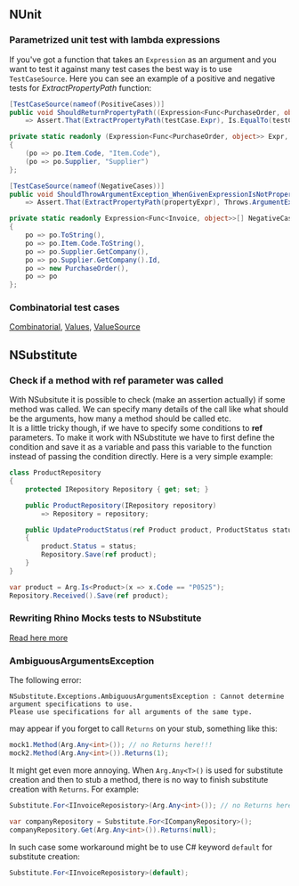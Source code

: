 ## NUnit

### Parametrized unit test with lambda expressions
If you've got a function that takes an `Expression` as an argument and you want to test it against many test cases the best way is to use `TestCaseSource`. Here you can see an example of a positive and negative tests for *ExtractPropertyPath* function:
```csharp
[TestCaseSource(nameof(PositiveCases))]
public void ShouldReturnPropertyPath((Expression<Func<PurchaseOrder, object>> Expr, string Result) testCase)
    => Assert.That(ExtractPropertyPath(testCase.Expr), Is.EqualTo(testCase.Result));

private static readonly (Expression<Func<PurchaseOrder, object>> Expr, string Result)[] PositiveCases =
{
    (po => po.Item.Code, "Item.Code"),
    (po => po.Supplier, "Supplier")
};

[TestCaseSource(nameof(NegativeCases))]
public void ShouldThrowArgumentException_WhenGivenExpressionIsNotPropertyAccess(Expression<Func<PurchaseOrder, object>> propertyExpr)
    => Assert.That(ExtractPropertyPath(propertyExpr), Throws.ArgumentException);

private static readonly Expression<Func<Invoice, object>>[] NegativeCases =
{
    po => po.ToString(),
    po => po.Item.Code.ToString(),
    po => po.Supplier.GetCompany(),
    po => po.Supplier.GetCompany().Id,
    po => new PurchaseOrder(),
    po => po
};
```

### Combinatorial test cases
[Combinatorial](https://docs.nunit.org/articles/nunit/writing-tests/attributes/combinatorial.html), [Values](https://docs.nunit.org/articles/nunit/writing-tests/attributes/values.html), [ValueSource](https://docs.nunit.org/articles/nunit/writing-tests/attributes/valuesource.html)

## NSubstitute

### Check if a method with ref parameter was called
With NSubsitute it is possible to check (make an assertion actually) if some method was called. We can specify many details of the call like what should be the arguments, how many a method should be called etc.<br />
It is a little tricky though, if we have to specify some conditions to **ref** parameters. To make it work with NSubstitute we have to first define the condition and save it as a variable and pass this variable to the function instead of passing the condition directly. Here is a very simple example:
```csharp
class ProductRepository
{
    protected IRepository Repository { get; set; }

    public ProductRepository(IRepository repository)
        => Repository = repository;

    public UpdateProductStatus(ref Product product, ProductStatus status)
    {
        product.Status = status;
        Repository.Save(ref product);
    }
}

var product = Arg.Is<Product>(x => x.Code == "P0525");
Repository.Received().Save(ref product);
```

### Rewriting Rhino Mocks tests to NSubstitute
[Read here more](https://github.com/abik11/tips-tricks/blob/master/CSharp/RhinoMocks2NSubstitute.md)

### AmbiguousArgumentsException
The following error:
```
NSubstitute.Exceptions.AmbiguousArgumentsException : Cannot determine argument specifications to use.
Please use specifications for all arguments of the same type.
```
may appear if you forget to call `Returns` on your stub, something like this:
```csharp
mock1.Method(Arg.Any<int>()); // no Returns here!!!
mock2.Method(Arg.Any<int>()).Returns(1);
```
It might get even more annoying. When `Arg.Any<T>()` is used for substitute creation and then to stub a method, there is no way to finish substitute creation with `Returns`. For example:
```csharp
Substitute.For<IInvoiceReposistory>(Arg.Any<int>()); // no Returns here, and there is no way to add it here...

var companyRepository = Substitute.For<ICompanyRepository>();
companyRepository.Get(Arg.Any<int>()).Returns(null);
```
In such case some workaround might be to use C# keyword `default` for substitute creation:
```csharp
Substitute.For<IInvoiceReposistory>(default);
```
